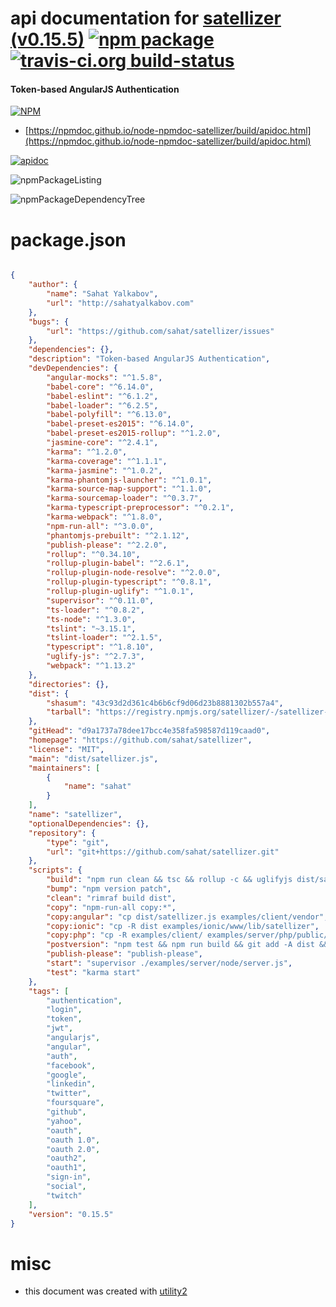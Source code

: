 # api documentation for  [satellizer (v0.15.5)](https://github.com/sahat/satellizer)  [![npm package](https://img.shields.io/npm/v/npmdoc-satellizer.svg?style=flat-square)](https://www.npmjs.org/package/npmdoc-satellizer) [![travis-ci.org build-status](https://api.travis-ci.org/npmdoc/node-npmdoc-satellizer.svg)](https://travis-ci.org/npmdoc/node-npmdoc-satellizer)
#### Token-based AngularJS Authentication

[![NPM](https://nodei.co/npm/satellizer.png?downloads=true&downloadRank=true&stars=true)](https://www.npmjs.com/package/satellizer)

- [https://npmdoc.github.io/node-npmdoc-satellizer/build/apidoc.html](https://npmdoc.github.io/node-npmdoc-satellizer/build/apidoc.html)

[![apidoc](https://npmdoc.github.io/node-npmdoc-satellizer/build/screenCapture.buildCi.browser.%252Ftmp%252Fbuild%252Fapidoc.html.png)](https://npmdoc.github.io/node-npmdoc-satellizer/build/apidoc.html)

![npmPackageListing](https://npmdoc.github.io/node-npmdoc-satellizer/build/screenCapture.npmPackageListing.svg)

![npmPackageDependencyTree](https://npmdoc.github.io/node-npmdoc-satellizer/build/screenCapture.npmPackageDependencyTree.svg)



# package.json

```json

{
    "author": {
        "name": "Sahat Yalkabov",
        "url": "http://sahatyalkabov.com"
    },
    "bugs": {
        "url": "https://github.com/sahat/satellizer/issues"
    },
    "dependencies": {},
    "description": "Token-based AngularJS Authentication",
    "devDependencies": {
        "angular-mocks": "^1.5.8",
        "babel-core": "^6.14.0",
        "babel-eslint": "^6.1.2",
        "babel-loader": "^6.2.5",
        "babel-polyfill": "^6.13.0",
        "babel-preset-es2015": "^6.14.0",
        "babel-preset-es2015-rollup": "^1.2.0",
        "jasmine-core": "^2.4.1",
        "karma": "^1.2.0",
        "karma-coverage": "^1.1.1",
        "karma-jasmine": "^1.0.2",
        "karma-phantomjs-launcher": "^1.0.1",
        "karma-source-map-support": "^1.1.0",
        "karma-sourcemap-loader": "^0.3.7",
        "karma-typescript-preprocessor": "^0.2.1",
        "karma-webpack": "^1.8.0",
        "npm-run-all": "^3.0.0",
        "phantomjs-prebuilt": "^2.1.12",
        "publish-please": "^2.2.0",
        "rollup": "^0.34.10",
        "rollup-plugin-babel": "^2.6.1",
        "rollup-plugin-node-resolve": "^2.0.0",
        "rollup-plugin-typescript": "^0.8.1",
        "rollup-plugin-uglify": "^1.0.1",
        "supervisor": "^0.11.0",
        "ts-loader": "^0.8.2",
        "ts-node": "^1.3.0",
        "tslint": "~3.15.1",
        "tslint-loader": "^2.1.5",
        "typescript": "^1.8.10",
        "uglify-js": "^2.7.3",
        "webpack": "^1.13.2"
    },
    "directories": {},
    "dist": {
        "shasum": "43c93d2d361c4b6b6cf9d06d23b8881302b557a4",
        "tarball": "https://registry.npmjs.org/satellizer/-/satellizer-0.15.5.tgz"
    },
    "gitHead": "d9a1737a78dee17bcc4e358fa598587d119caad0",
    "homepage": "https://github.com/sahat/satellizer",
    "license": "MIT",
    "main": "dist/satellizer.js",
    "maintainers": [
        {
            "name": "sahat"
        }
    ],
    "name": "satellizer",
    "optionalDependencies": {},
    "repository": {
        "type": "git",
        "url": "git+https://github.com/sahat/satellizer.git"
    },
    "scripts": {
        "build": "npm run clean && tsc && rollup -c && uglifyjs dist/satellizer.js -o dist/satellizer.min.js && npm run copy",
        "bump": "npm version patch",
        "clean": "rimraf build dist",
        "copy": "npm-run-all copy:*",
        "copy:angular": "cp dist/satellizer.js examples/client/vendor",
        "copy:ionic": "cp -R dist examples/ionic/www/lib/satellizer",
        "copy:php": "cp -R examples/client/ examples/server/php/public/",
        "postversion": "npm test && npm run build && git add -A dist && git commit -m 'Release'",
        "publish-please": "publish-please",
        "start": "supervisor ./examples/server/node/server.js",
        "test": "karma start"
    },
    "tags": [
        "authentication",
        "login",
        "token",
        "jwt",
        "angularjs",
        "angular",
        "auth",
        "facebook",
        "google",
        "linkedin",
        "twitter",
        "foursquare",
        "github",
        "yahoo",
        "oauth",
        "oauth 1.0",
        "oauth 2.0",
        "oauth2",
        "oauth1",
        "sign-in",
        "social",
        "twitch"
    ],
    "version": "0.15.5"
}
```



# misc
- this document was created with [utility2](https://github.com/kaizhu256/node-utility2)
